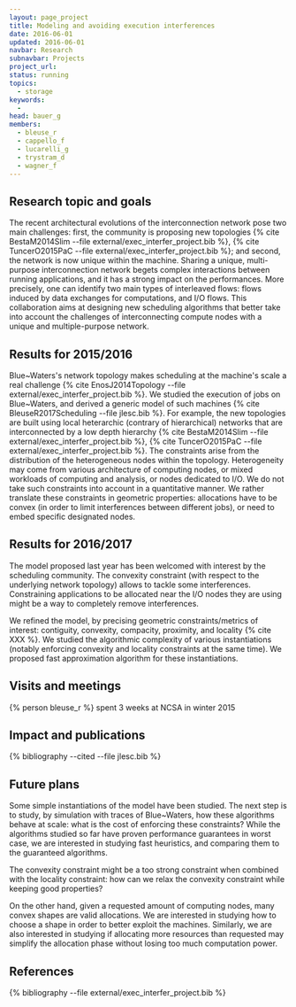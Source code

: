 ```yaml
---
layout: page_project
title: Modeling and avoiding execution interferences
date: 2016-06-01
updated: 2016-06-01
navbar: Research
subnavbar: Projects
project_url:
status: running
topics:
  - storage
keywords:
  -
head: bauer_g
members:
  - bleuse_r
  - cappello_f
  - lucarelli_g
  - trystram_d
  - wagner_f
---
```


## Research topic and goals

The recent architectural evolutions of the interconnection network pose two main challenges: first, the community is proposing new
topologies {% cite BestaM2014Slim --file external/exec_interfer_project.bib %}, {% cite TuncerO2015PaC --file external/exec_interfer_project.bib %}; and second, the network is now unique within the machine.
Sharing a unique, multi-purpose interconnection network begets complex interactions between running applications, and it has a strong impact on the
performances. More precisely, one can identify two main types of interleaved flows: flows induced by data exchanges for computations, and I/O flows.
This collaboration aims at designing new scheduling algorithms that better take into account the challenges of interconnecting compute nodes with a
unique and multiple-purpose network.


## Results for 2015/2016

Blue~Waters's network topology makes scheduling at the machine's scale a real challenge {% cite EnosJ2014Topology --file external/exec_interfer_project.bib %}. 
We studied the execution of jobs on Blue~Waters, and derived a generic model of such machines {% cite BleuseR2017Scheduling --file jlesc.bib %}.
For example, the new topologies are built using local heterarchic (contrary of hierarchical) networks that are interconnected by a low depth hierarchy {% cite BestaM2014Slim --file external/exec_interfer_project.bib %}, {% cite TuncerO2015PaC --file external/exec_interfer_project.bib %}.
The constraints arise from the distribution of the heterogeneous nodes within the topology.
Heterogeneity may come from various architecture of computing nodes, or mixed workloads of computing and analysis, or nodes dedicated to I/O.
We do not take such constraints into account in a quantitative manner.
We rather translate these constraints in geometric properties: allocations have to be convex (in order to limit interferences between different jobs), or need to embed specific designated nodes.

## Results for 2016/2017

The model proposed last year has been welcomed with interest by the scheduling
community.
The convexity constraint (with respect to the underlying network topology)
allows to tackle some interferences.
Constraining applications to be allocated near the I/O nodes they are using
might be a way to completely remove interferences.

We refined the model, by precising geometric constraints/metrics of interest:
contiguity, convexity, compacity, proximity, and locality {% cite XXX %}.
We studied the algorithmic complexity of various instantiations (notably
enforcing convexity and locality constraints at the same time).
We proposed fast approximation algorithm for these instantiations.

## Visits and meetings

{% person bleuse_r %} spent 3 weeks at NCSA in winter 2015

## Impact and publications

{% bibliography --cited --file jlesc.bib %}



## Future plans

Some simple instantiations of the model have been studied.
The next step is to study, by simulation with traces of Blue~Waters, how these
algorithms behave at scale: what is the cost of enforcing these constraints?
While the algorithms studied so far have proven performance guarantees in worst
case, we are interested in studying fast heuristics, and comparing them to the
guaranteed algorithms.

The convexity constraint might be a too strong constraint when combined with
the locality constraint: how can we relax the convexity constraint while
keeping good properties?

On the other hand, given a requested amount of computing nodes, many convex shapes are valid allocations.
We are interested in studying how to choose a shape in order to better exploit the machines.
Similarly, we are also interested in studying if allocating more resources than requested may simplify the allocation phase without losing too much computation
power.


## References

{% bibliography --file external/exec_interfer_project.bib %}
